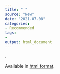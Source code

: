 ```yaml
---
title: " "
source: "New"
date: "2021-07-08"
categories:
- Recommended
tags:
- 
output: html_document
---
```


.

<!--more-->

Available in [html format][fle1].

[fle1]: https://www.sciencedirect.com/science/article/pii/S0033062021000670
